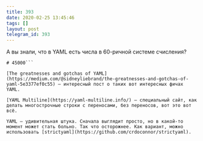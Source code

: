 ```yaml
---
title: 393
date: 2020-02-25 13:45:46
tags: []
layout: post
telegram_id: 393
---
```


А вы знали, что в YAML есть числа в 60-ричной системе счисления?

```yaml.safe_load('12:30:00')
# 45000```

[The greatnesses and gotchas of YAML](https://medium.com/@sidneyliebrand/the-greatnesses-and-gotchas-of-yaml-5e3377ef0c55) — интересный пост о таких вот интересных фичах YAML.

[YAML Multiline](https://yaml-multiline.info/) — специальный сайт, как делать многострочные строки с переносами, без переносов, вот это вот всё.

YAML — удивительная штука. Сначала выглядит просто, но в какой-то момент может стать больно. Так что осторожнее. Как вариант, можно использовать [strictyaml](https://github.com/crdoconnor/strictyaml).
